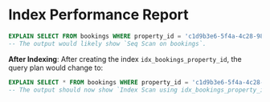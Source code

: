 # Index Performance Report

```sql
EXPLAIN SELECT FROM bookings WHERE property_id = 'c1d9b3e6-5f4a-4c28-98e3-0d2f8a4e8d1c';
-- The output would likely show `Seq Scan on bookings`.
```

**After Indexing**:
After creating the index `idx_bookings_property_id`, the query plan would change to:

```sql
EXPLAIN SELECT * FROM bookings WHERE property_id = 'c1d9b3e6-5f4a-4c28-98e3-0d2f8a4e8d1c';
-- The output should now show `Index Scan using idx_bookings_property_id on bookings`, confirming that the index is being used to speed up the query.
```
